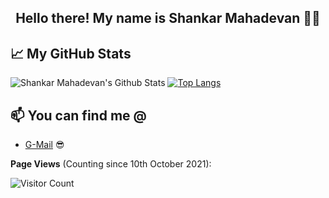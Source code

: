 <h2 align="center">Hello there! My name is Shankar Mahadevan 👋🤓</h2>








## 📈 My GitHub Stats  
![Shankar Mahadevan's Github Stats](https://github-readme-stats.vercel.app/api?username=shankarmahadevan17&show_icons=true&theme=radical)
[![Top Langs](https://github-readme-stats.vercel.app/api/top-langs/?username=shankarmahadevan17&layout=compact)](https://github.com/anuraghazra/github-readme-stats)


<!-- I-WRITE-FOR:END -->


## 📫 You can find me @
<!-- YOU-CAN-FIND-ME:START -->

- [G-Mail](124009122@sastra.ac.in) 😎

<!-- YOU-CAN-FIND-ME:END -->

**Page Views**
(Counting since 10th October 2021):

![Visitor Count](https://profile-counter.glitch.me/shankarmahadevan17/count.svg)

